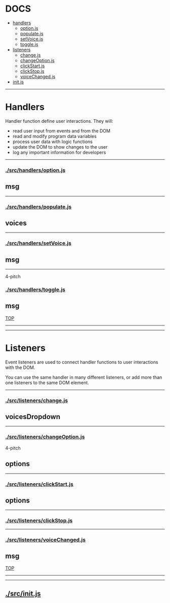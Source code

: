 <!-- BEGIN TITLE -->

# DOCS

<!-- END TITLE -->

<!-- BEGIN TOC -->

- [handlers](#handlers)
  - [option.js](#srchandlersoptionjs)
  - [populate.js](#srchandlerspopulatejs)
  - [setVoice.js](#srchandlerssetVoicejs)
  - [toggle.js](#srchandlerstogglejs)
- [listeners](#listeners)
  - [change.js](#srclistenerschangejs)
  - [changeOption.js](#srclistenerschangeOptionjs)
  - [clickStart.js](#srclistenersclickStartjs)
  - [clickStop.js](#srclistenersclickStopjs)
  - [voiceChanged.js](#srclistenersvoiceChangedjs)
- [init.js](#srcinitjs)

<!-- END TOC -->

<!-- BEGIN DOCS -->

---

# Handlers

Handler function define user interactions. They will:

- read user input from events and from the DOM
- read and modify program data variables
- process user data with logic functions
- update the DOM to show changes to the user
- log any important information for developers

---

### [./src/handlers/option.js](./src/handlers/option.js?study)

<a name="msg"></a>

## msg

---

### [./src/handlers/populate.js](./src/handlers/populate.js?study)

<a name="voices"></a>

## voices

---

### [./src/handlers/setVoice.js](./src/handlers/setVoice.js?study)

<a name="msg"></a>

## msg

---
 4-pitch


### [./src/handlers/toggle.js](./src/handlers/toggle.js?study)

<a name="msg"></a>

## msg

[TOP](#DOCS)

---

---

# Listeners

Event listeners are used to connect handler functions to user interactions with the DOM.

You can use the same handler in many different listeners, or add more than one listeners to the same DOM element.

---

### [./src/listeners/change.js](./src/listeners/change.js?study)

<a name="voicesDropdown"></a>

## voicesDropdown

---

### [./src/listeners/changeOption.js](./src/listeners/changeOption.js?study)
 4-pitch

<a name="options"></a>

## options

---

### [./src/listeners/clickStart.js](./src/listeners/clickStart.js?study)


<a name="options"></a>

## options

---


### [./src/listeners/clickStop.js](./src/listeners/clickStop.js?study)

---

### [./src/listeners/voiceChanged.js](./src/listeners/voiceChanged.js?study)

<a name="msg"></a>

## msg

[TOP](#DOCS)

---

---

## [./src/init.js](./src/init.js?study)

<!-- END DOCS -->
